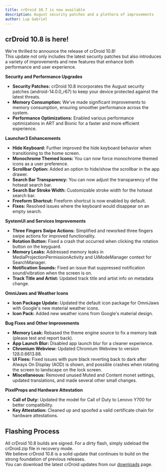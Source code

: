 ```yaml
---
title: crDroid 10.7 is now available
description: August security patches and a plethora of improvements
author: Lup Gabriel
---
```


## crDroid 10.8 is here!

We're thrilled to announce the release of crDroid 10.8!  
This update not only includes the latest security patches but also introduces a variety of improvements and new features that enhance both performance and user experience.  

**Security and Performance Upgrades**

-   **Security Patches:** crDroid 10.8 incorporates the August security patches (android-14.0.0_r67) to keep your device protected against the latest threats.
-   **Memory Consumption:** We've made significant improvements to memory consumption, ensuring smoother performance across the system.
-   **Performance Optimizations:** Enabled various performance optimizations in ART and Bionic for a faster and more efficient experience.

**Launcher3 Enhancements**

-   **Hide Keyboard:** Further improved the hide keyboard behavior when transitioning to the home screen.
-   **Monochrome Themed Icons:** You can now force monochrome themed icons as a user preference.
-   **Scrollbar Option:** Added an option to hide/show the scrollbar in the app drawer.
-   **Search Bar Transparency:** You can now adjust the transparency of the hotseat search bar.
-   **Search Bar Stroke Width:** Customizable stroke width for the hotseat search bar.
-   **Freeform Shortcut:** Freeform shortcut is now enabled by default.
-   **Fixes:** Resolved issues where the keyboard would disappear on an empty search.

**SystemUI and Services Improvements**

-   **Three Fingers Swipe Actions:** Simplified and reworked three fingers swipe actions for improved functionality.
-   **Rotation Button:** Fixed a crash that occurred when clicking the rotation button on the keyguard.
-   **Memory Leaks:** Addressed memory leaks in MediaProjectionPermissionActivity and UiModeManager context for SearchManager.
-   **Notification Sounds:** Fixed an issue that suppressed notification sound/vibration when the screen is on.
-   **Track Title and Artist:** Updated track title and artist info on metadata change.

**OmniJaws and Weather Icons**

-   **Icon Package Update:** Updated the default icon package for OmniJaws with Google's new material weather icons.
-   **Icon Pack:** Added new weather icons from Google's material design.

**Bug Fixes and Other Improvements**

-   **Memory Leak:** Rebased the theme engine source to fix a memory leak (please test and report back).
-   **App Launch Blur:** Disabled app launch blur for a cleaner experience.
-   **Chromium Webview:** Updated Chromium Webview to version 128.0.6613.88.
-   **UI Fixes:** Fixed issues with pure black reverting back to dark after Always On Display (AOD) is shown, and possible crashes when rotating the screen to landscape on the lock screen.
-   **Miscellaneous:** Removed unused Muted and Content monet settings, updated translations, and made several other small changes.

**PixelProps and Hardware Attestation**

-   **Call of Duty:** Updated the model for Call of Duty to Lenovo Y700 for better compatibility.
-   **Key Attestation:** Cleaned up and spoofed a valid certificate chain for hardware attestations.

Flashing Process
----------------

All crDroid 10.8 builds are signed. For a dirty flash, simply sideload the crDroid.zip file in recovery mode.  
We believe crDroid 10.8 is a solid update that continues to build on the strong foundation of previous releases.  
You can download the latest crDroid updates from our [downloads](https://crdroid.net/downloads) page.
